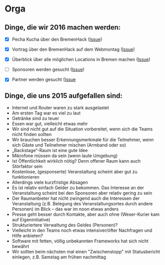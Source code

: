 # Orga

## Dinge, die wir 2016 machen werden:
- [x] Pecha Kucha über den BremenHack ([Issue](https://github.com/Bremenhack/Orga/issues/7#issuecomment-170352599))
- [x] Vortrag über den BremenHack auf dem Webmontag ([Issue](https://github.com/Bremenhack/Orga/issues/7#issuecomment-170352635))
- [x] Überblick über alle möglichen Locations in Bremen machen ([Issue](https://github.com/Bremenhack/Orga/issues/8))
- [ ] Sponsoren werden gesucht ([Issue](https://github.com/Bremenhack/Orga/issues/9))
- [x] Partner werden gesucht ([Issue](https://github.com/Bremenhack/Orga/issues/10)
 

## Dinge, die uns 2015 aufgefallen sind:
- Internet und Router waren zu stark ausgelastet
- Am ersten Tag war es viel zu laut
- Getränke sind zu teuer
- Essen war gut, vielleicht etwas mehr
- Wir sind nicht gut auf die Situation vorbereitet, wenn sich die Teams nicht finden sollten
- Wir brauchen besser Erkennungsmerkmale für die Teilnehmer, wenn sich Gäste und Teilnehmer mischen (Armband oder so)
- „Backstage“-Raum ist eine gute Idee
- Mikrofone müssen da sein (wenn laute Umgebung)
- Ist Öffentlichkeit wirklich nötig? Denn offener Raum kann auch Störfaktor sein
- Kostenlose, (gesponserte) Veranstaltung scheint aber gut zu funktionieren
- Allerdings viele kurzfristige Absagen
- Es ist relativ einfach Gelder zu bekommen. Das Interesse an der Veranstaltung scheint bei den Sponsoren aber relativ gering zu sein
- Der Raumanbieter hat nicht zwingend auch die Interessen der Veranstaltung (z.B. Belegung des Veranstaltungsortes durch andere Personen) im Blick – das war im noon etwas anders
- Presse geht besser durch Kontakte, aber auch ohne (Weser-Kurier kam auf Eigeninitiative)
- Strukturiertere Verwaltung des Geldes (Personen)?
- Vielleicht in den Teams noch etwas intensiver/öfter Nachfragen und Hilfe anbieten?
- Software mit fetten, völlig unbekannten Frameworks hat sich nicht bewährt
- Wir sollten beim nächsten mal einen "Zwischenstopp" mit Statusbericht einlegen, z.B. Samstag am frühen nachmittag

